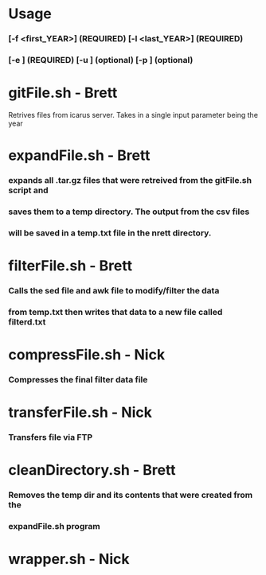 # Usage
###  [-f <first_YEAR>] (REQUIRED) [-l <last_YEAR>] (REQUIRED)
###   [-e <email>] (REQUIRED) [-u <user>] (optional) [-p <passwd>] (optional)
#
# gitFile.sh - Brett
 Retrives files from icarus server. Takes in a single input parameter being the year
#
# expandFile.sh - Brett
###   expands all .tar.gz files that were retreived from the gitFile.sh script and
###   saves them to a temp directory. The output from the csv files
###   will be saved in a temp.txt file in the nrett directory. 
#
# filterFile.sh - Brett
###   Calls the sed file and awk file to modify/filter the data
###   from temp.txt then writes that data to a new file called filterd.txt
#
# compressFile.sh - Nick
###   Compresses the final filter data file
#
# transferFile.sh - Nick
###   Transfers file via FTP
#
# cleanDirectory.sh - Brett
###   Removes the temp dir and its contents that were created from the 
###   expandFile.sh program
#
# wrapper.sh - Nick
#   
#
#
